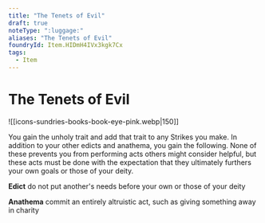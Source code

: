 ```yaml
---
title: "The Tenets of Evil"
draft: true
noteType: ":luggage:"
aliases: "The Tenets of Evil"
foundryId: Item.HIDmH4IVx3kgk7Cx
tags:
  - Item
---
```


# The Tenets of Evil
![[icons-sundries-books-book-eye-pink.webp|150]]

You gain the unholy trait and add that trait to any Strikes you make. In addition to your other edicts and anathema, you gain the following. None of these prevents you from performing acts others might consider helpful, but these acts must be done with the expectation that they ultimately furthers your own goals or those of your deity.

**Edict** do not put another's needs before your own or those of your deity

**Anathema** commit an entirely altruistic act, such as giving something away in charity
